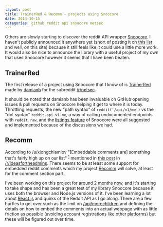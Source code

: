 ```yaml
---
layout: post
title: TrainerRed & Recomm - projects using Snoocore
date: 2014-10-15
categories: github reddit api snoocore netsec
---
```


Others are slowly starting to discover the reddit API wrapper [Snoocore](https://github.com/trevorsenior/snoocore). I haven't publicly announced it anywhere yet (short of posting it on [this list](https://github.com/reddit/reddit/wiki/API-Wrappers) and well, on this site) because it still feels like it could use a little more work. It would also be nice to announce the library with a useful project of my own that uses Snoocore however it seems that I have been beaten.

## TrainerRed

The first release of a project using Snoocore that I know of is [TrainerRed](https://github.com/damianb/trainerred) made by [damianb](https://github.com/damianb) for the subreddit [/r/netsec](http://www.reddit.com/r/netsec).

It should be noted that damianb has been invaluable on GitHub opening issues & pull requests on Snoocore helping it get to where it is today. Throttling requests, the new "path syntax" of `reddit('/api/v1/me')` vs the "dot syntax" `reddit.api.v1.me`, a way of calling undocumented endpoints with `reddit.raw`, and the [listings feature](http://tsenior.com/snoocore/listings.html) of Snoocore were all suggested and implemented because of the discussions we had.

## Recomm

According to /u/xiongchiamiov "[Embeddable comments are] something that's fairly high up on our list" <sup>[1](http://www.reddit.com/r/ideasfortheadmins/comments/2iqk4h/please_make_reddit_posts_comments_easily/cl4spx4)</sup> mentioned in [this post](http://www.reddit.com/r/ideasfortheadmins/comments/2iqk4h/please_make_reddit_posts_comments_easily/) in [/r/ideasfortheadmins](http://www.reddit.com/r/ideasfortheadmins). There seems to be at least some support for embedded reddit comments which my project [Recomm](https://github.com/trevorsenior/recomm) will solve, at least for the comment section part.

I've been working on this project for around 2 months now, and it's starting to take shape and has been a great test of my library Snoocore because it uses both the browser and Node.js versions of it. I've been learning a lot about [React.js](http://facebook.github.io/react/) and quirks of the Reddit API as I go along. There are a few hurtles to get over such as the limit on [/api/morechildren](http://www.reddit.com/dev/api#POST_api_morechildren) and defining the details on how to embed the comments into an actual webpage with as little friction as possible (avoiding account registrations like other platforms) but these will be figured out over time.



